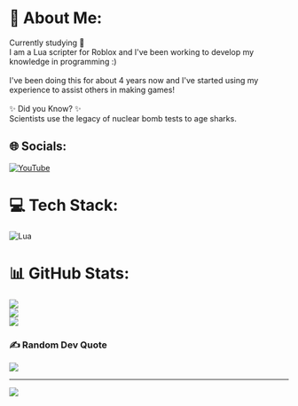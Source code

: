 # 💫 About Me:
Currently studying 📑<br>I am a Lua scripter for Roblox and I've been working to develop my<br>knowledge in programming :)<br><br>I've been doing this for about 4 years now and I've started using my<br>experience to assist others in making games!<br><br>✨ Did you Know? ✨<br>Scientists use the legacy of nuclear bomb tests to age sharks.


## 🌐 Socials:
[![YouTube](https://img.shields.io/badge/YouTube-%23FF0000.svg?logo=YouTube&logoColor=white)](https://youtube.com/@https://www.youtube.com/@salamaniac6237) 

# 💻 Tech Stack:
![Lua](https://img.shields.io/badge/lua-%232C2D72.svg?style=for-the-badge&logo=lua&logoColor=white)
# 📊 GitHub Stats:
![](https://github-readme-stats.vercel.app/api?username=Wendighost&theme=dracula&hide_border=false&include_all_commits=false&count_private=false)<br/>
![](https://nirzak-streak-stats.vercel.app/?user=Wendighost&theme=dracula&hide_border=false)<br/>
![](https://github-readme-stats.vercel.app/api/top-langs/?username=Wendighost&theme=dracula&hide_border=false&include_all_commits=false&count_private=false&layout=compact)

### ✍️ Random Dev Quote
![](https://quotes-github-readme.vercel.app/api?type=horizontal&theme=radical)

---
[![](https://visitcount.itsvg.in/api?id=Wendighost&icon=0&color=0)](https://visitcount.itsvg.in)

<!-- Proudly created with GPRM ( https://gprm.itsvg.in ) -->
